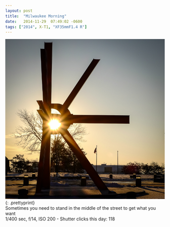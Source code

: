 ```yaml
---
layout: post
title:  "Milwaukee Morning"
date:   2014-11-29  07:49:02 -0600
tags: ["2014", X-T1, "XF35mmF1.4 R"]
---
```

![:title](/images/2014/2014_1129_DSCF0216.jpg)
{: .prettyprint}  
Sometimes you need to stand in the middle of the street to get what you want  
1/400 sec, f/14, ISO 200 - Shutter clicks this day: 118
